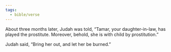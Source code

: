 ```yaml
---
tags:
  - bible/verse
---
```

About three months later, Judah was told, “Tamar, your daughter-in-law, has played the prostitute. Moreover, behold, she is with child by prostitution.”

Judah said, “Bring her out, and let her be burned.”